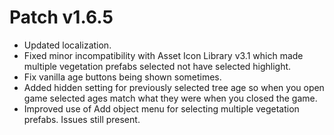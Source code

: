 ﻿# Patch v1.6.5
* Updated localization.
* Fixed minor incompatibility with Asset Icon Library v3.1 which made multiple vegetation prefabs selected not have selected highlight.
* Fix vanilla age buttons being shown sometimes.
* Added hidden setting for previously selected tree age so when you open game selected ages match what they were when you closed the game.
* Improved use of Add object menu for selecting multiple vegetation prefabs. Issues still present.


